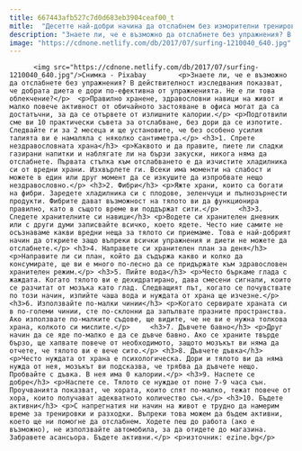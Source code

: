 ```yaml
---
title: 667443afb527c7d0d683eb3904ceaf00_t
mitle:  "Десетте най-добри начина да отслабнем без изморителни тренировки"
description: "Знаете ли, че е възможно да отслабнете без упражнения? В действителност изследвания показват, че добрата диета е дори по-ефективна от упражненията. Не е ли това облекчение? Правилно хранене, здравословни навици на живот и малко повече активност от обичайното застояване в офиса могат да са достатъчни, за да се отървете от излишните калории. Подготвили сме ви 10 практически съвета за отслабване, без …"
image: "https://cdnone.netlify.com/db/2017/07/surfing-1210040_640.jpg"
---
```


          <img src="https://cdnone.netlify.com/db/2017/07/surfing-1210040_640.jpg"/>Снимка - Pixabay        <p>Знаете ли, че е възможно да отслабнете без упражнения? В действителност изследвания показват, че добрата диета е дори по-ефективна от упражненията. Не е ли това облекчение?</p>  <p>Правилно хранене, здравословни навици на живот и малко повече активност от обичайното застояване в офиса могат да са достатъчни, за да се отървете от излишните калории.</p> <p>Подготвили сме ви 10 практически съвета за отслабване, без дори да се изпотите. Следвайте ги за 2 месеца и ще установите, че без особено усилия талията ви е намаляла с няколко сантиметра.</p> <h3>1. Спрете нездравословната храна</h3> <p>Каквото и да правите, пиете ли сладки газирани напитки и наблягате ли на бързи закуски, никога няма да отслабнете. Първата стъпка към отслабването е да изчистите хладилника си от вредни храни. Изхвърлете ги. Всеки има моменти на слабост и можете в един или друг момент да се изкушите да изпробвате нещо нездравословно.</p> <h3>2. Фибри</h3> <p>Яжте храни, които са богати на фибри. Заредете хладилника си с плодове, зеленчуци и пълнозърнести продукти. Фибрите дават възможност на тялото ви да функционира правилно, като в същото време ви поддържат сити.</p>     <h3>3. Следете хранителните си навици</h3> <p>Водете си хранителен дневник или с други думи записвайте всичко, което ядете. Често ние самите не осъзнаваме какви вредни неща за тялото си приемаме. Това е най-добрият начин да откриете защо въпреки всички упражнения и диети не можете да отслабнете.</p> <h3>4. Направете си хранителен план за деня</h3> <p>Направите ли си план, който да съдържа какво и колко да консумирате, ще ви е много по-лесно да се придържате към здравословен хранителен режим.</p> <h3>5. Пийте вода</h3> <p>Често бъркаме глада с жаждата. Когато тялото ви е дехидратирано, дава смесени сигнали, които се разчитат от мозъка като глад. Следващият път, когато се почувствате по този начин, изпийте чаша вода и нуждата от храна ще изчезне.</p> <h3>6. Използвайте по-малки чинии</h3> <p>Когато сервирате храната си в по-големи чинии, сте по-склонни да запълвате празните пространства. Ако използвате по-малките съдове, ще видите, че не ви е нужна толкова храна, колкото си мислите.</p>     <h3>7. Дъвчете бавно</h3> <p>Друг начин да се яде по-малко е да се дъвче бавно. Ако се храните твърде бързо, ще хапвате повече от необходимото, защото мозъкът ви няма да отчете, че тялото ви е вече сито.</p> <h3>8. Дъвчете дъвка</h3> <p>Често нуждата от храна е психологическа. Дори и тялото ви да няма нужда от нея, мозъкът ви подсказва, че трябва да дъвчете нещо. Пробвайте с дъвка. В нея има 0 калории.</p> <h3>9. Наспете се добре</h3> <p>Наспете се. Тялото се нуждае от поне 7-9 часа сън. Проучванията показват, че хората, които спят по-малко, тежат повече от хора, които получават адекватното количество сън.</p> <h3>10. Бъдете активни</h3> <p>С напрегнатия ни начин на живот е трудно да намерим време за тренировки и разходки. Въпреки това можем да бъдем активни, което ще ни помогне да отслабнем. Ходете пеш до работа (ако е възможно), не използвайте автомобила, за да отидете до магазина. Забравете асансьора. Бъдете активни.</p> <p>източник: ezine.bg</p>        